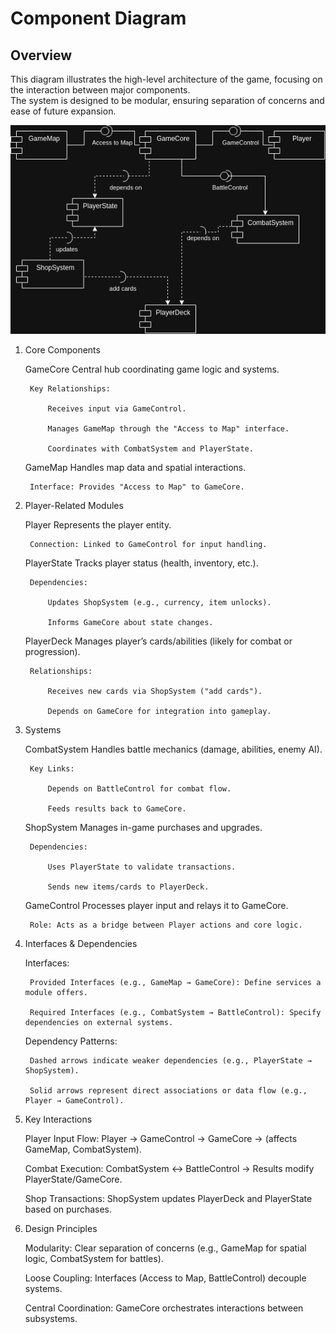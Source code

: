 # Component Diagram  

## Overview  
This diagram illustrates the high-level architecture of the game, focusing on the interaction between major components.  
The system is designed to be modular, ensuring separation of concerns and ease of future expansion.  

![Component Diagram](./component_diagram.png)
1. Core Components

    GameCore
    Central hub coordinating game logic and systems.

        Key Relationships:

            Receives input via GameControl.

            Manages GameMap through the "Access to Map" interface.

            Coordinates with CombatSystem and PlayerState.

    GameMap
    Handles map data and spatial interactions.

        Interface: Provides "Access to Map" to GameCore.

2. Player-Related Modules

    Player
    Represents the player entity.

        Connection: Linked to GameControl for input handling.

    PlayerState
    Tracks player status (health, inventory, etc.).

        Dependencies:

            Updates ShopSystem (e.g., currency, item unlocks).

            Informs GameCore about state changes.

    PlayerDeck
    Manages player’s cards/abilities (likely for combat or progression).

        Relationships:

            Receives new cards via ShopSystem ("add cards").

            Depends on GameCore for integration into gameplay.

3. Systems

    CombatSystem
    Handles battle mechanics (damage, abilities, enemy AI).

        Key Links:

            Depends on BattleControl for combat flow.

            Feeds results back to GameCore.

    ShopSystem
    Manages in-game purchases and upgrades.

        Dependencies:

            Uses PlayerState to validate transactions.

            Sends new items/cards to PlayerDeck.

    GameControl
    Processes player input and relays it to GameCore.

        Role: Acts as a bridge between Player actions and core logic.

4. Interfaces & Dependencies

    Interfaces:

        Provided Interfaces (e.g., GameMap → GameCore): Define services a module offers.

        Required Interfaces (e.g., CombatSystem → BattleControl): Specify dependencies on external systems.

    Dependency Patterns:

        Dashed arrows indicate weaker dependencies (e.g., PlayerState → ShopSystem).

        Solid arrows represent direct associations or data flow (e.g., Player → GameControl).

5. Key Interactions

    Player Input Flow:
    Player → GameControl → GameCore → (affects GameMap, CombatSystem).

    Combat Execution:
    CombatSystem ↔ BattleControl → Results modify PlayerState/GameCore.

    Shop Transactions:
    ShopSystem updates PlayerDeck and PlayerState based on purchases.

6. Design Principles

    Modularity: Clear separation of concerns (e.g., GameMap for spatial logic, CombatSystem for battles).

    Loose Coupling: Interfaces (Access to Map, BattleControl) decouple systems.

    Central Coordination: GameCore orchestrates interactions between subsystems.